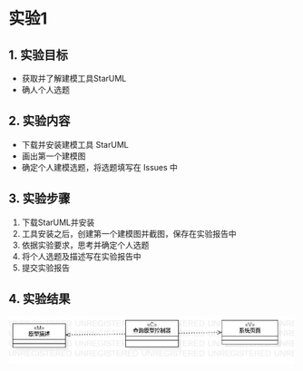 #  实验1
## 1. 实验目标
  - 获取并了解建模工具StarUML
  - 确人个人选题
## 2. 实验内容
  - 下载并安装建模工具 StarUML
  - 画出第一个建模图
  - 确定个人建模选题，将选题填写在 Issues 中
## 3. 实验步骤
1. 下载StarUML并安装
2. 工具安装之后，创建第一个建模图并截图，保存在实验报告中
3. 依据实验要求，思考并确定个人选题
4. 将个人选题及描述写在实验报告中
5. 提交实验报告
## 4. 实验结果

![建模图片](./model1.jpg)
